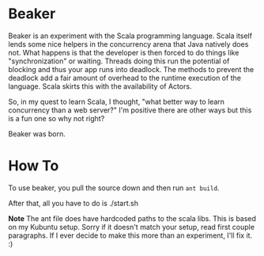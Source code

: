 Beaker
==

Beaker is an experiment with the Scala programming language. Scala itself lends some nice helpers in the concurrency arena that Java natively does not. What happens is that the developer is then forced to do things like "synchronization" or waiting. Threads doing this run the potential of blocking and thus your app runs into deadlock. The methods to prevent the deadlock add a fair amount of overhead to the runtime execution of the language. Scala skirts this with the availability of Actors.

So, in my quest to learn Scala, I thought, "what better way to learn concurrency than a web server?" I'm positive there are other ways but this is a fun one so why not right?

Beaker was born.

How To
===

To use beaker, you pull the source down and then run `ant build`.

After that, all you have to do is ./start.sh

**Note** The ant file does have hardcoded paths to the scala libs. This is based on my Kubuntu setup. Sorry if it doesn't match your setup, read first couple paragraphs. If I ever decide to make this more than an experiment, I'll fix it. :)